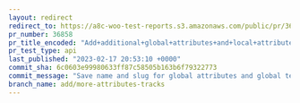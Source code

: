 ```yaml
---
layout: redirect
redirect_to: https://a8c-woo-test-reports.s3.amazonaws.com/public/pr/36858/api/index.html
pr_number: 36858
pr_title_encoded: "Add+additional+global+attributes+and+local+attributes+information+when+saving+product+attributes"
pr_test_type: api
last_published: "2023-02-17 20:53:10 +0000"
commit_sha: 6c0603e99980633ff87c58505b163b6f79322773
commit_message: "Save name and slug for global attributes and global terms"
branch_name: add/more-attributes-tracks
---
```

